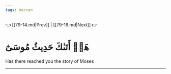 ```yaml
---
tags: meccan
---
```


👈 [[79-14.md|Prev]] | [[79-16.md|Next]] 👉

# هَلۡ أَتَىٰكَ حَدِيثُ مُوسَىٰٓ

Has there reached you the story of Moses

---

